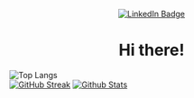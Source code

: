 <p align="center">
<a href="https://www.linkedin.com/in/anirudhaanekal"><img src="https://img.shields.io/badge/LinkedIn-blue?style=for-the-badge&logo=linkedin&logoColor=white" alt="LinkedIn Badge"></a>
</p>
<h1 align="center">Hi there!</h1>

![Top Langs](https://github-readme-stats.vercel.app/api/top-langs/?username=Wambyat&hide=jupyter%20notebook&theme=dracula&hide_border=true&layout=donut-vertical)
</br>
[![GitHub Streak](https://streak-stats.demolab.com?user=Wambyat&theme=dracula&hide_border=true&date_format=j%20M%5B%20Y%5D)](https://git.io/streak-stats)
[![Github Stats](https://github-readme-stats-git-masterrstaa-rickstaa.vercel.app/api?username=Wambyat&show_icons=true&count_private=true&hide_border=true&theme=dracula&hide_rank=true&include_all_commits=true)](https://github.com/anuraghazra/github-readme-stats)
